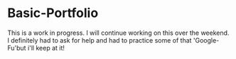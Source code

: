 # Basic-Portfolio
This is a work in progress. I will continue working on this over the weekend.
I definitely had to ask for help and had to practice some of that 'Google-Fu'but i'll keep at it!